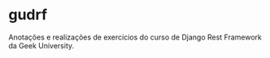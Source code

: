 # gudrf
Anotações e realizações de exercícios do curso de Django Rest Framework da Geek University.
